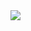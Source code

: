<img src="https://capsule-render.vercel.app/api?type=wave&color=auto&height=300&section=header&text=devHwang1%20Github&fontSize=60" />

<!--
**devHwang1/devHwang1** is a ✨ _special_ ✨ repository because its `README.md` (this file) appears on your GitHub profile.

Here are some ideas to get you started:

- 🔭 I’m currently working on ...
- 🌱 I’m currently learning ...
- 👯 I’m looking to collaborate on ...
- 🤔 I’m looking for help with ...
- 💬 Ask me about ...
- 📫 How to reach me: ...
- 😄 Pronouns: ...
- ⚡ Fun fact: ...
-->
